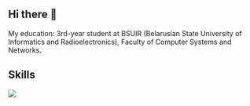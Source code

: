## Hi there 👋

My education: 3rd-year student at BSUIR (Belarusian State University of Informatics and Radioelectronics), Faculty of Computer Systems and Networks.

## Skills

<img src="https://cdn.jsdelivr.net/gh/devicons/devicon@latest/icons/cplusplus/cplusplus-original.svg" />


          
<!--
**Vernon-Roche/Vernon-Roche** is a ✨ _special_ ✨ repository because its `README.md` (this file) appears on your GitHub profile.

Here are some ideas to get you started:

- 🔭 I’m currently working on ...
- 🌱 I’m currently learning ...
- 👯 I’m looking to collaborate on ...
- 🤔 I’m looking for help with ...
- 💬 Ask me about ...
- 📫 How to reach me: ...
- 😄 Pronouns: ...
- ⚡ Fun fact: ...
-->
